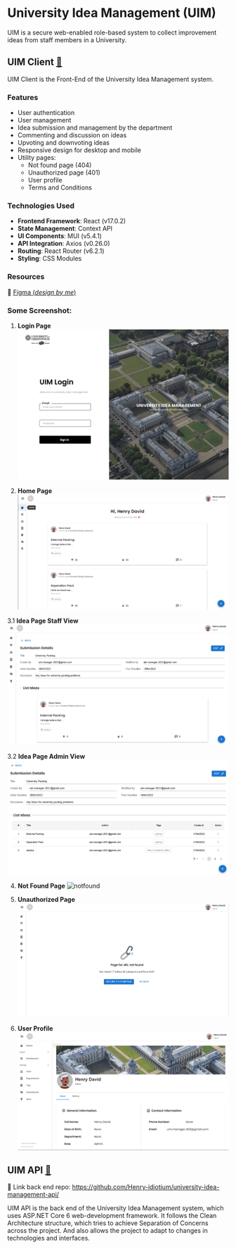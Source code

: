 # University Idea Management (UIM)

UIM is a secure web-enabled role-based system to collect improvement ideas from staff members in a University.

## UIM Client [🔗](https://github.com/NGH14/university-idea-management-client/)

UIM Client is the Front-End of the University Idea Management system. 

### Features
- User authentication
- User management
- Idea submission and management by the department
- Commenting and discussion on ideas
- Upvoting and downvoting ideas
- Responsive design for desktop and mobile
- Utility pages:
  - Not found page (404)
  - Unauthorized page (401)
  - User profile
  - Terms and Conditions

### Technologies Used
- **Frontend Framework**: React (v17.0.2)
- **State Management**: Context API
- **UI Components**: MUI (v5.4.1)
- **API Integration**: Axios (v0.26.0)
- **Routing**: React Router (v6.2.1)
- **Styling**: CSS Modules
  
### Resources 
🔗 [Figma (_design by me_)](https://www.figma.com/design/PrvDwHZIg5nXfvGLEKlb9W/UIM-Project?node-id=307-4&t=w1haTiGwJIkdYTQ0-1)

### Some Screenshot:

1. **Login Page**
![Login](./public/Loginpage.png)

2. **Home Page**
![Home](./public/homepage.png)

3.1 **Idea Page Staff View**
![Idea Page](./public/ideabystaff.png)

3.2 **Idea Page Admin View**
![Idea Page](./public/ideabyadmin.png)

4. **Not Found Page**
![notfound](./public/404.png)

5. **Unauthorized Page**
![401](./public/notfound.png)

6. **User Profile**
![profile](./public/profile.png)

## UIM API [🔗](https://github.com/Henry-idiotium/university-idea-management-api/)
🔗 Link back end repo: https://github.com/Henry-idiotium/university-idea-management-api/

UIM API is the back end of the University Idea Management system, which uses ASP.NET Core 6 web-development framework. It follows the Clean Architecture structure, which tries to achieve Separation of Concerns across the project. And also allows the project to adapt to changes in technologies and interfaces.
